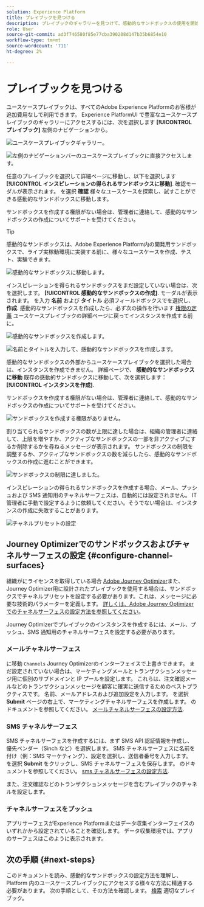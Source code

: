 ```yaml
---
solution: Experience Platform
title: プレイブックを見つける
description: プレイブックのギャラリーを見つけて、感動的なサンドボックスの使用を開始する方法を説明します。
role: User
source-git-commit: ad3f746580f85e77cba390208d147b35b6854e10
workflow-type: tm+mt
source-wordcount: '711'
ht-degree: 2%

---
```


# プレイブックを見つける

ユースケースプレイブックは、すべてのAdobe Experience Platformのお客様が追加費用なしで利用できます。 Experience PlatformUI で豊富なユースケースプレイブックのギャラリーにアクセスするには、次を選択します **[!UICONTROL プレイブック]** 左側のナビゲーションから。

![ユースケースプレイブックギャラリー。](/help/use-case-playbooks/assets/playbooks/discover/playbooks-gallery.png)

![左側のナビゲーションバーのユースケースプレイブックに直接アクセスします。](/help/use-case-playbooks/assets/playbooks/discover/left-nav-playbooks.png)

任意のプレイブックを選択して詳細ページに移動し、以下を選択します **[!UICONTROL インスピレーションの得られるサンドボックスに移動]**. 確認モーダルが表示されます。 を選択 **確認** 様々なユースケースを探索し、試すことができる感動的なサンドボックスに移動します。

サンドボックスを作成する権限がない場合は、管理者に連絡して、感動的なサンドボックスの作成についてサポートを受けてください。

>[!TIP]
>
>感動的なサンドボックスは、Adobe Experience Platform内の開発用サンドボックスで、ライブ実稼動環境に実装する前に、様々なユースケースを作成、テスト、実験できます。

![感動的なサンドボックスに移動します。](/help/use-case-playbooks/assets/playbooks/discover/inspirational-sandbox.png)

インスピレーションを得られるサンドボックスをまだ設定していない場合は、次を選択します。 **[!UICONTROL 感動的なサンドボックスの作成]**. モーダルが表示されます。 を入力 **名前** および **タイトル** 必須フィールドボックスでを選択し、 **作成**. 感動的なサンドボックスを作成したら、必ず次の操作を行います [権限の定義](/help/access-control/home.md) ユースケースプレイブックの詳細ページに戻ってインスタンスを作成する前に。

![感動的なサンドボックスを作成します。](/help/use-case-playbooks/assets/playbooks/discover/create-inspirational-sandbox.png)

![名前とタイトルを入力して、感動的なサンドボックスを作成します。](/help/use-case-playbooks/assets/playbooks/discover/create-inspirational-sandbox-modal.png)

感動的なサンドボックスの外部からユースケースプレイブックを選択した場合は、インスタンスを作成できません。 詳細ページで、 **感動的なサンドボックスに移動** 既存の感動的サンドボックスに移動して、次を選択します： **[!UICONTROL インスタンスを作成]**.

サンドボックスを作成する権限がない場合は、管理者に連絡して、感動的なサンドボックスの作成についてサポートを受けてください。

![サンドボックスを作成する権限がありません。](/help/use-case-playbooks/assets/playbooks/discover/no-permissions-to-create-sandbox.png)

割り当てられるサンドボックスの数が上限に達した場合は、組織の管理者に連絡して、上限を増やすか、アクティブなサンドボックスの一部を非アクティブにするか削除するかを尋ねるメッセージが表示されます。 サンドボックスの制限を調整するか、アクティブなサンドボックスの数を減らしたら、感動的なサンドボックスの作成に進むことができます。

![サンドボックスの制限に達しました。](/help/use-case-playbooks/assets/playbooks/discover/sandbox-limit-reached.png)

インスピレーションの得られるサンドボックスを作成する場合、メール、プッシュおよび SMS 通知用のチャネルサーフェスは、自動的には設定されません。 IT 管理者に手動で設定するように依頼してください。そうでない場合は、インスタンスの作成に失敗することがあります。

![チャネルプリセットの設定](/help/use-case-playbooks/assets/playbooks/discover/configure-channel-presets.png)

## Journey Optimizerでのサンドボックスおよびチャネルサーフェスの設定 {#configure-channel-surfaces}

組織がにライセンスを取得している場合 [Adobe Journey Optimizer](https://experienceleague.adobe.com/docs/journey-optimizer/using/ajo-home.html?lang=ja)また、Journey Optimizer用に設計されたプレイブックを使用する場合は、サンドボックスでチャネルプリセットを設定する必要があります。これは、メッセージに必要な技術的パラメーターを定義します。 [詳しくは、Adobe Journey Optimizer でのチャネルサーフェスの設定方法を参照してください](https://experienceleague.adobe.com/docs/journey-optimizer/using/configuration/channel-surfaces.html?lang=ja)。

Journey Optimizerでプレイブックのインスタンスを作成するには、メール、プッシュ、SMS 通知用のチャネルサーフェスを設定する必要があります。

### メールチャネルサーフェス

に移動 `Channels` Journey Optimizerのインターフェイスで上書きできます。 まだ設定されていない場合は、マーケティングメールとトランザクションメッセージ用に個別のサブドメインと IP プールを設定します。 これらは、注文確認メールなどのトランザクションメッセージを顧客に確実に送信するためのベストプラクティスです。 名前、メールアドレスおよび追加設定を入力します。 を選択 **Submit** ページの右上で、マーケティングチャネルサーフェスを作成します。 のドキュメントを参照してください。 [メールチャネルサーフェスの設定方法](https://experienceleague.adobe.com/docs/journey-optimizer/using/email/configure-email/email-settings.html).

### SMS チャネルサーフェス

SMS チャネルサーフェスを作成するには、まず SMS API 認証情報を作成し、優先ベンダー（Sinch など）を選択します。 SMS チャネルサーフェスに名前を付け（例：SMS マーケティング）、設定を選択し、送信者番号を入力します。 を選択 **Submit** をクリックし、SMS チャネルサーフェスを保存します。 のドキュメントを参照してください。 [sms チャネルサーフェスの設定方法](https://experienceleague.adobe.com/docs/journey-optimizer/using/sms/sms-configuration.html?lang=ja#message-preset-sms).

また、注文確認などのトランザクションメッセージを含むプレイブックのチャネルを設定します。

### チャネルサーフェスをプッシュ

アプリサーフェスがExperience Platformまたはデータ収集インターフェイスのいずれかから設定されていることを確認します。 データ収集環境では、アプリのサーフェスはこのように表示されます。

## 次の手順 {#next-steps}

このドキュメントを読み、感動的なサンドボックスの設定方法を理解し、Platform 内のユースケースプレイブックにアクセスする様々な方法に精通する必要があります。 次の手順として、その方法を確認します。 [検索](/help/use-case-playbooks/playbooks/find.md) 適切なプレイブック。

